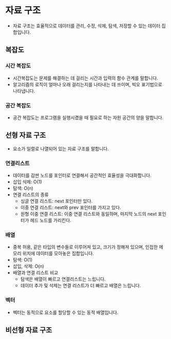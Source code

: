 # 자료 구조
- 자료 구조는 효율적으로 데이터를 관리, 수정, 삭제, 탐색, 저장할 수 있는 데이터 집합입니다.

## 복잡도
### 시간 복잡도
- 시간복잡도는 문제를 해결하는 데 걸리는 시간과 입력의 함수 관계를 말합니다.
- 알고리즘의 로직이 얼마나 오래 걸리는지를 나타내는 데 쓰이며, 빅오 표기법으로 나타냅니다.

### 공간 복잡도
- 공간 복잡도는 프로그램을 실행시켰을 때 필요로 하는 자원 공간의 양을 말합니다.

## 선형 자료 구조
- 요소가 일렬로 나열되어 있는 자료 구조를 말합니다.
### 연결리스트
- 데이터를 감싼 노드를 포인터로 연결해서 공간적인 효율성을 극대화합니다.
- 삽입 삭제: O(1)
- 탐색: O(n)
- 연결 리스트의 종류
  - 싱글 연결 리스트: next 포인터만 있다.
  - 이중 연결 리스트: next와 prev 포인터를 가지고 있다.
  - 원형 이중 연결 리스트: 이중 연결 리스트와 동일하며, 마지막 노드의 next 포인터가 헤드 노드를 가리킨다.
### 배열
- 중복 허용, 같은 타입의 변수들로 이루어져 있고, 크기가 정해져 있으며, 인접한 메모리 위치에 데이터를 모아놓은 집합입니다.
- 탐색: O(1)
- 삽입, 삭제: O(n)
- 배열과 연결 리스트 비교
  - 탐색은 배열이 빠르고 연결리스트는 느립니다.
  - 데이터 추가 및 삭제는 연결 리스트가 더 빠르고 배열은 느립니다.
### 벡터
- 벡터는 동적으로 요소를 할당할 수 있는 동적 배열입니다.
## 비선형 자료 구조